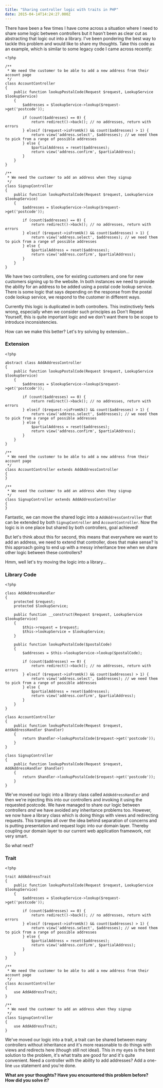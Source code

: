 ```yaml
---
title: "Sharing controller logic with traits in PHP"
date: 2015-04-14T14:24:27.000Z
---
```


There have been a few times I have come across a situation where I need to share some logic between controllers but it hasn't been as clear cut as abstracting that logic out into a library. I've been pondering the best way to tackle this problem and would like to share my thoughts. Take this code as an example, which is similar to some legacy code I came across recently:

```prettyprint lang-php
<?php

/**
 * We need the customer to be able to add a new address from their account page
 */
class AccountController
{
    public function lookupPostalCode(Request $request, LookupService $lookupService)
    {
        $addresses = $lookupService->lookup($request->get('postcode'));

        if (count($addresses) == 0) {
            return redirect()->back(); // no addresses, return with errors
        } elseif ($request->isFromUk() && count($addresses) > 1) {
            return view('address.select', $addresses); // we need them to pick from a range of possible addresses
        } else {
            $partialAddress = reset($addresses);
            return view('address.confirm', $partialAddress);
        }
    }
}

/**
 * We need the customer to add an address when they signup
 */
class SignupController
{
    public function lookupPostalCode(Request $request, LookupService $lookupService)
    {
        $addresses = $lookupService->lookup($request->get('postcode'));

        if (count($addresses) == 0) {
            return redirect()->back(); // no addresses, return with errors
        } elseif ($request->isFromUk() && count($addresses) > 1) {
            return view('address.select', $addresses); // we need them to pick from a range of possible addresses
        } else {
            $partialAddress = reset($addresses);
            return view('address.confirm', $partialAddress);
        }
    }
}
```

We have two controllers, one for existing customers and one for new customers signing up to the website. In both instances we need to provide the ability for an address to be added using a postal code lookup service. There is some logic that says depending on the response from the postal code lookup service, we respond to the customer in different ways.

Currently this logic is duplicated in both controllers. This instinctively feels wrong, especially when we consider such principles as Don't Repeat Yourself, this is quite important logic and we don't want there to be scope to introduce inconsistencies.

How can we make this better? Let's try solving by extension...

### Extension

```prettyprint lang-php
<?php

abstract class AddAddressController
{
    public function lookupPostalCode(Request $request, LookupService $lookupService)
    {
        $addresses = $lookupService->lookup($request->get('postcode'));

        if (count($addresses) == 0) {
            return redirect()->back(); // no addresses, return with errors
        } elseif ($request->isFromUk() && count($addresses) > 1) {
            return view('address.select', $addresses); // we need them to pick from a range of possible addresses
        } else {
            $partialAddress = reset($addresses);
            return view('address.confirm', $partialAddress);
        }
    }
}

/**
 * We need the customer to be able to add a new address from their account page
 */
class AccountController extends AddAddressController
{
}

/**
 * We need the customer to add an address when they signup
 */
class SignupController extends AddAddressController
{
}
```

Fantastic, we can move the shared logic into a `AddAddressController` that can be extended by both `SignupController` and `AccountController`. Now the logic is in one place but shared by both controllers, goal achieved!

But let's think about this for second, this means that everywhere we want to add an address, we need to extend that controller, does that make sense? Is this approach going to end up with a messy inheritance tree when we share other logic between these controllers?

Hmm, well let's try moving the logic into a library...

### Library Code

```prettyprint lang-php
<?php

class AddAddressHandler
{
    protected $request;
    protected $lookupService;

    public function __construct(Request $request, LookupService $lookupService)
    {
        $this->request = $request;
        $this->lookupService = $lookupService;
    }

    public function lookupPostalCode($postalCode)
    {
        $addresses = $this->lookupService->lookup($postalCode);

        if (count($addresses) == 0) {
            return redirect()->back(); // no addresses, return with errors
        } elseif ($request->isFromUk() && count($addresses) > 1) {
            return view('address.select', $addresses); // we need them to pick from a range of possible addresses
        } else {
            $partialAddress = reset($addresses);
            return view('address.confirm', $partialAddress);
        }
    }
}

class AccountController
{
    public function lookupPostalCode(Request $request, AddAddressHandler $handler)
    {
        return $handler->lookupPostalCode($request->get('postcode'));
    }
}

class SignupController
{
    public function lookupPostalCode(Request $request, AddAddressHandler $handler)
    {
        return $handler->lookupPostalCode($request->get('postcode'));
    }
}
```

We've moved our logic into a library class called `AddAddressHandler` and then we're injecting this into our controllers and invoking it using the requested postcode. We have managed to share our logic between controllers *and* we have avoided any inheritance problems too. However, we now have a library class which is doing things with views and redirecting requests. This tramples all over the idea behind separation of concerns and is putting presentation and request logic into our domain layer. Thereby coupling our domain layer to our current web application framework, not very smart.

So what next?

### Trait

```prettyprint lang-php
<?php

trait AddAddressTrait
{
    public function lookupPostalCode(Request $request, LookupService $lookupService)
    {
        $addresses = $lookupService->lookup($request->get('postcode'));

        if (count($addresses) == 0) {
            return redirect()->back(); // no addresses, return with errors
        } elseif ($request->isFromUk() && count($addresses) > 1) {
            return view('address.select', $addresses); // we need them to pick from a range of possible addresses
        } else {
            $partialAddress = reset($addresses);
            return view('address.confirm', $partialAddress);
        }
    }
}

/**
 * We need the customer to be able to add a new address from their account page
 */
class AccountController
{
    use AddAddressTrait;
}

/**
 * We need the customer to add an address when they signup
 */
class SignupController
{
    use AddAddressTrait;
}
```

We've moved our logic into a trait, a trait can be shared between many controllers without inheritance and it's more reasonable to do things with views and redirects here (though still not ideal). This in my eyes is the best solution to the problem, it's what traits are good for and it's quite convenient. Need a controller with the ability to add addresses? Add a one-line `use` statement and you're done.


**What are your thoughts? Have you encountered this problem before? How did you solve it?**